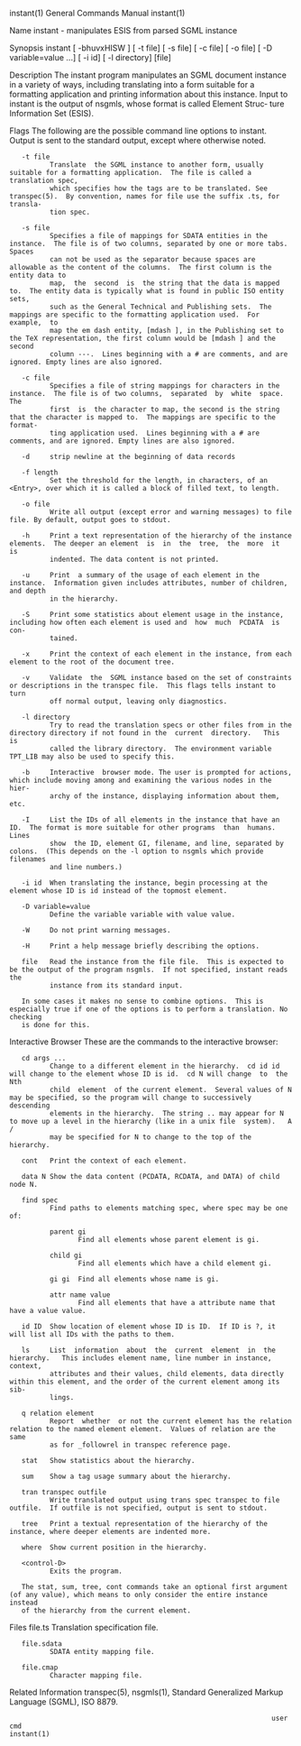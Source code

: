 instant(1)                                                    General Commands Manual                                                   instant(1)

Name
       instant - manipulates ESIS from parsed SGML instance

Synopsis
       instant [ -bhuvxHISW ]  [ -t file]  [ -s file]  [ -c file]  [ -o file]  [ -D variable=value ...]  [ -i id]  [ -l directory]  [file]

Description
       The instant program manipulates an SGML document instance in a variety of ways, including translating into a form suitable for a formatting
       application and printing information about this instance.  Input to instant is the output of nsgmls, whose format is called Element  Struc‐
       ture Information Set (ESIS).

Flags
       The following are the possible command line options to instant. Output is sent to the standard output, except where otherwise noted.

       -t file
              Translate  the SGML instance to another form, usually suitable for a formatting application.  The file is called a translation spec,
              which specifies how the tags are to be translated. See transpec(5).  By convention, names for file use the suffix .ts, for  transla‐
              tion spec.

       -s file
              Specifies a file of mappings for SDATA entities in the instance.  The file is of two columns, separated by one or more tabs.  Spaces
              can not be used as the separator because spaces are allowable as the content of the columns.  The first column is the entity data to
              map,  the  second  is  the string that the data is mapped to.  The entity data is typically what is found in public ISO entity sets,
              such as the General Technical and Publishing sets.  The mappings are specific to the formatting application used.  For  example,  to
              map the em dash entity, [mdash ], in the Publishing set to the TeX representation, the first column would be [mdash ] and the second
              column ---.  Lines beginning with a # are comments, and are ignored. Empty lines are also ignored.

       -c file
              Specifies a file of string mappings for characters in the instance.  The file is of two columns,  separated  by  white  space.   The
              first  is  the character to map, the second is the string that the character is mapped to.  The mappings are specific to the format‐
              ting application used.  Lines beginning with a # are comments, and are ignored. Empty lines are also ignored.

       -d     strip newline at the beginning of data records

       -f length
              Set the threshold for the length, in characters, of an <Entry>, over which it is called a block of filled text, to length.

       -o file
              Write all output (except error and warning messages) to file file. By default, output goes to stdout.

       -h     Print a text representation of the hierarchy of the instance elements.  The deeper an element  is  in  the  tree,  the  more  it  is
              indented. The data content is not printed.

       -u     Print  a summary of the usage of each element in the instance.  Information given includes attributes, number of children, and depth
              in the hierarchy.

       -S     Print some statistics about element usage in the instance, including how often each element is used and  how  much  PCDATA  is  con‐
              tained.

       -x     Print the context of each element in the instance, from each element to the root of the document tree.

       -v     Validate  the  SGML instance based on the set of constraints or descriptions in the transpec file.  This flags tells instant to turn
              off normal output, leaving only diagnostics.

       -l directory
              Try to read the translation specs or other files from in the directory directory if not found in the  current  directory.   This  is
              called the library directory.  The environment variable TPT_LIB may also be used to specify this.

       -b     Interactive  browser mode. The user is prompted for actions, which include moving among and examining the various nodes in the hier‐
              archy of the instance, displaying information about them, etc.

       -I     List the IDs of all elements in the instance that have an ID.  The format is more suitable for other programs  than  humans.   Lines
              show  the ID, element GI, filename, and line, separated by colons.  (This depends on the -l option to nsgmls which provide filenames
              and line numbers.)

       -i id  When translating the instance, begin processing at the element whose ID is id instead of the topmost element.

       -D variable=value
              Define the variable variable with value value.

       -W     Do not print warning messages.

       -H     Print a help message briefly describing the options.

       file   Read the instance from the file file.  This is expected to be the output of the program nsgmls.  If not specified, instant reads the
              instance from its standard input.

       In some cases it makes no sense to combine options.  This is especially true if one of the options is to perform a translation. No checking
       is done for this.

Interactive Browser
       These are the commands to the interactive browser:

       cd args ...
              Change to a different element in the hierarchy.  cd id id will change to the element whose ID is id.  cd N will change  to  the  Nth
              child  element  of the current element.  Several values of N may be specified, so the program will change to successively descending
              elements in the hierarchy.  The string .. may appear for N to move up a level in the hierarchy (like in a unix file  system).   A  /
              may be specified for N to change to the top of the hierarchy.

       cont   Print the context of each element.

       data N Show the data content (PCDATA, RCDATA, and DATA) of child node N.

       find spec
              Find paths to elements matching spec, where spec may be one of:

              parent gi
                     Find all elements whose parent element is gi.

              child gi
                     Find all elements which have a child element gi.

              gi gi  Find all elements whose name is gi.

              attr name value
                     Find all elements that have a attribute name that have a value value.

       id ID  Show location of element whose ID is ID.  If ID is ?, it will list all IDs with the paths to them.

       ls     List  information  about  the  current  element  in  the  hierarchy.   This includes element name, line number in instance, context,
              attributes and their values, child elements, data directly within this element, and the order of the current element among its  sib‐
              lings.

       q relation element
              Report  whether  or not the current element has the relation relation to the named element element.  Values of relation are the same
              as for _followrel in transpec reference page.

       stat   Show statistics about the hierarchy.

       sum    Show a tag usage summary about the hierarchy.

       tran transpec outfile
              Write translated output using trans spec transpec to file outfile.  If outfile is not specified, output is sent to stdout.

       tree   Print a textual representation of the hierarchy of the instance, where deeper elements are indented more.

       where  Show current position in the hierarchy.

       <control-D>
              Exits the program.

       The stat, sum, tree, cont commands take an optional first argument (of any value), which means to only consider the entire instance instead
       of the hierarchy from the current element.

Files
       file.ts
              Translation specification file.

       file.sdata
              SDATA entity mapping file.

       file.cmap
              Character mapping file.

Related Information
       transpec(5), nsgmls(1), Standard Generalized Markup Language (SGML), ISO 8879.

                                                                     user cmd                                                           instant(1)
